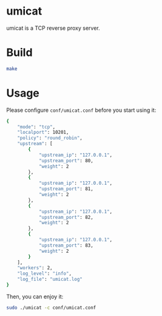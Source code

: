 # umicat
umicat is a TCP reverse proxy server.

# Build
```bash
make
```

# Usage
Please configure `conf/umicat.conf` before you start using it:
```bash
{
    "mode": "tcp",
    "localport": 10201,
    "policy": "round_robin",
    "upstream": [
        {
            "upstream_ip": "127.0.0.1",
            "upstream_port": 80,
            "weight": 2
        },
        {
            "upstream_ip": "127.0.0.1",
            "upstream_port": 81,
            "weight": 2
        },
        {
            "upstream_ip": "127.0.0.1",
            "upstream_port": 82,
            "weight": 2
        },
        {
            "upstream_ip": "127.0.0.1",
            "upstream_port": 83,
            "weight": 2
        }
    ],
    "workers": 2,
    "log_level": "info",
    "log_file": "umicat.log"
}
```

Then, you can enjoy it:
```bash
sudo ./umicat -c conf/umicat.conf
```